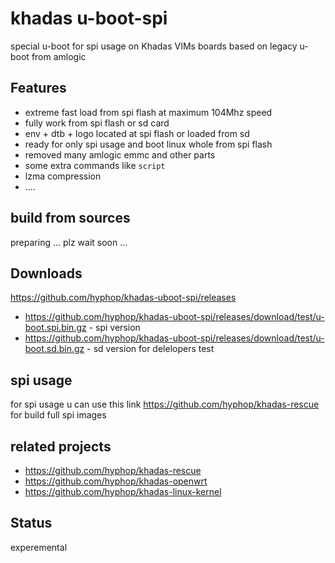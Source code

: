 # khadas u-boot-spi

special u-boot for spi usage on Khadas VIMs boards based on legacy u-boot from amlogic

## Features

+ extreme fast load from spi flash at maximum 104Mhz speed
+ fully work from spi flash or sd card
+ env + dtb + logo  located at spi flash or loaded from sd
+ ready for only spi usage and boot linux whole from spi flash
+ removed many amlogic emmc and other parts
+ some extra commands like `script`
+ lzma compression
+ ....

## build from sources

preparing ... plz wait soon ...

## Downloads

https://github.com/hyphop/khadas-uboot-spi/releases

+ https://github.com/hyphop/khadas-uboot-spi/releases/download/test/u-boot.spi.bin.gz - spi version
+ https://github.com/hyphop/khadas-uboot-spi/releases/download/test/u-boot.sd.bin.gz - sd version for delelopers test

## spi usage 

for spi usage u can use this link https://github.com/hyphop/khadas-rescue for build full spi images

## related projects

+ https://github.com/hyphop/khadas-rescue
+ https://github.com/hyphop/khadas-openwrt
+ https://github.com/hyphop/khadas-linux-kernel

## Status

experemental

